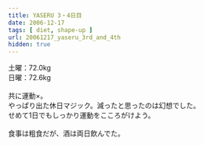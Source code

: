 ```yaml
---
title: YASERU 3・4日目
date: 2006-12-17
tags: [ diet, shape-up ]
url: 20061217_yaseru_3rd_and_4th
hidden: true
---
```

土曜：72.0kg<br />
日曜：72.6kg<br />
<br />
共に運動×。<br />
やっぱり出た休日マジック。減ったと思ったのは幻想でした。<br />
せめて1日でもしっかり運動をこころがけよう。<br />
<br />
食事は粗食だが、酒は両日飲んでた。

